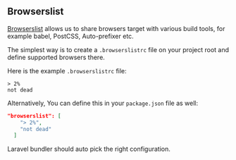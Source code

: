 ## Browserslist

[Browserslist](https://github.com/browserslist/browserslist) allows us to share browsers target with various build tools,
for example babel, PostCSS, Auto-prefixer etc.

The simplest way is to create a `.browserslistrc` file on your project root and define supported browsers there.

Here is the example `.browserslistrc` file:
```
> 2%
not dead
```
Alternatively, You can define this in your `package.json` file as well:
```json
"browserslist": [
    "> 2%",
    "not dead"
  ]
```

Laravel bundler should auto pick the right configuration.
